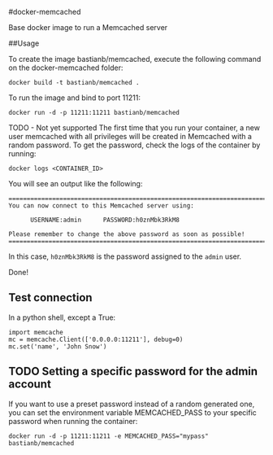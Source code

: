 #docker-memcached

Base docker image to run a Memcached server

##Usage

To create the image bastianb/memcached, execute the following command on the docker-memcached folder:

    docker build -t bastianb/memcached .
To run the image and bind to port 11211:

    docker run -d -p 11211:11211 bastianb/memcached

TODO - Not yet supported
The first time that you run your container, a new user memcached with all privileges will be created in Memcached with a random password. To get the password, check the logs of the container by running:

    docker logs <CONTAINER_ID>
You will see an output like the following:

```
========================================================================
You can now connect to this Memcached server using:

      USERNAME:admin      PASSWORD:h0znMbk3RkM8

Please remember to change the above password as soon as possible!
========================================================================
```

In this case, `h0znMbk3RkM8` is the password assigned to the `admin` user.

Done!

## Test connection

In a python shell, except a True:
```
import memcache
mc = memcache.Client(['0.0.0.0:11211'], debug=0)
mc.set('name', 'John Snow')
```

## TODO Setting a specific password for the admin account

If you want to use a preset password instead of a random generated one, you can set the environment variable MEMCACHED_PASS to your specific password when running the container:

    docker run -d -p 11211:11211 -e MEMCACHED_PASS="mypass" bastianb/memcached